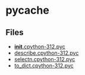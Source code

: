 # __pycache__

## Files

- [__init__.cpython-312.pyc](__init__.cpython-312.pyc)
- [describe.cpython-312.pyc](describe.cpython-312.pyc)
- [selectn.cpython-312.pyc](selectn.cpython-312.pyc)
- [to_dict.cpython-312.pyc](to_dict.cpython-312.pyc)

